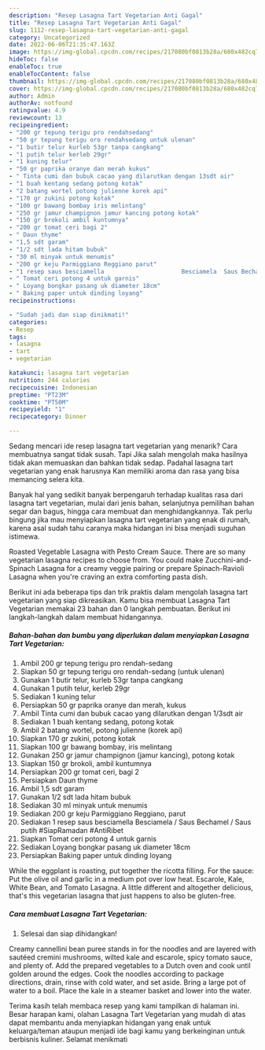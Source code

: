 ```yaml
---
description: "Resep Lasagna Tart Vegetarian Anti Gagal"
title: "Resep Lasagna Tart Vegetarian Anti Gagal"
slug: 1112-resep-lasagna-tart-vegetarian-anti-gagal
category: Uncategorized
date: 2022-06-06T21:35:47.163Z
image: https://img-global.cpcdn.com/recipes/217080bf0813b28a/680x482cq70/lasagna-tart-vegetarian-foto-resep-utama.jpg
hideToc: false
enableToc: true
enableTocContent: false
thumbnail: https://img-global.cpcdn.com/recipes/217080bf0813b28a/680x482cq70/lasagna-tart-vegetarian-foto-resep-utama.jpg
cover: https://img-global.cpcdn.com/recipes/217080bf0813b28a/680x482cq70/lasagna-tart-vegetarian-foto-resep-utama.jpg
author: Admin
authorAv: notfound
ratingvalue: 4.9
reviewcount: 13
recipeingredient:
- "200 gr tepung terigu pro rendahsedang"
- "50 gr tepung terigu oro rendahsedang untuk ulenan"
- "1 butir telur kurleb 53gr tanpa cangkang"
- "1 putih telur kerleb 29gr"
- "1 kuning telur"
- "50 gr paprika oranye dan merah kukus"
- " Tinta cumi dan bubuk cacao yang dilarutkan dengan 13sdt air"
- "1 buah kentang sedang potong kotak"
- "2 batang wortel potong julienne korek api"
- "170 gr zukini potong kotak"
- "100 gr bawang bombay iris melintang"
- "250 gr jamur champignon jamur kancing potong kotak"
- "150 gr brokoli ambil kuntumnya"
- "200 gr tomat ceri bagi 2"
- " Daun thyme"
- "1,5 sdt garam"
- "1/2 sdt lada hitam bubuk"
- "30 ml minyak untuk menumis"
- "200 gr keju Parmiggiano Reggiano parut"
- "1 resep saus besciamella                      Besciamela  Saus Bechamel  Saus putih SiapRamadan AntiRibet"
- " Tomat ceri potong 4 untuk garnis"
- " Loyang bongkar pasang uk diameter 18cm"
- " Baking paper untuk dinding loyang"
recipeinstructions:

- "Sudah jadi dan siap dinikmati!"
categories:
- Resep
tags:
- lasagna
- tart
- vegetarian

katakunci: lasagna tart vegetarian 
nutrition: 244 calories
recipecuisine: Indonesian
preptime: "PT23M"
cooktime: "PT50M"
recipeyield: "1"
recipecategory: Dinner

---
```



Sedang mencari ide resep lasagna tart vegetarian yang menarik? Cara membuatnya sangat tidak susah. Tapi Jika salah mengolah maka hasilnya tidak akan memuaskan dan bahkan tidak sedap. Padahal lasagna tart vegetarian yang enak harusnya Kan memiliki aroma dan rasa yang bisa memancing selera kita.


Banyak hal yang sedikit banyak berpengaruh terhadap kualitas rasa dari lasagna tart vegetarian, mulai dari jenis bahan, selanjutnya pemilihan bahan segar dan bagus, hingga cara membuat dan menghidangkannya. Tak perlu bingung jika mau menyiapkan lasagna tart vegetarian yang enak di rumah, karena asal sudah tahu caranya maka hidangan ini bisa menjadi suguhan istimewa.

Roasted Vegetable Lasagna with Pesto Cream Sauce. There are so many vegetarian lasagna recipes to choose from. You could make Zucchini-and-Spinach Lasagna for a creamy veggie pairing or prepare Spinach-Ravioli Lasagna when you&#39;re craving an extra comforting pasta dish.


Berikut ini ada beberapa tips dan trik praktis dalam mengolah lasagna tart vegetarian yang siap dikreasikan. Kamu bisa membuat Lasagna Tart Vegetarian memakai 23 bahan dan 0 langkah pembuatan. Berikut ini langkah-langkah dalam membuat hidangannya.

<!--inarticleads1-->

##### Bahan-bahan dan bumbu yang diperlukan dalam menyiapkan Lasagna Tart Vegetarian:

1. Ambil 200 gr tepung terigu pro rendah-sedang
1. Siapkan 50 gr tepung terigu oro rendah-sedang (untuk ulenan)
1. Gunakan 1 butir telur, kurleb 53gr tanpa cangkang
1. Gunakan 1 putih telur, kerleb 29gr
1. Sediakan 1 kuning telur
1. Persiapkan 50 gr paprika oranye dan merah, kukus
1. Ambil  Tinta cumi dan bubuk cacao yang dilarutkan dengan 1/3sdt air
1. Sediakan 1 buah kentang sedang, potong kotak
1. Ambil 2 batang wortel, potong julienne (korek api)
1. Siapkan 170 gr zukini, potong kotak
1. Siapkan 100 gr bawang bombay, iris melintang
1. Gunakan 250 gr jamur champignon (jamur kancing), potong kotak
1. Siapkan 150 gr brokoli, ambil kuntumnya
1. Persiapkan 200 gr tomat ceri, bagi 2
1. Persiapkan  Daun thyme
1. Ambil 1,5 sdt garam
1. Gunakan 1/2 sdt lada hitam bubuk
1. Sediakan 30 ml minyak untuk menumis
1. Sediakan 200 gr keju Parmiggiano Reggiano, parut
1. Sediakan 1 resep saus besciamella                      Besciamela / Saus Bechamel / Saus putih #SiapRamadan #AntiRibet
1. Siapkan  Tomat ceri potong 4 untuk garnis
1. Sediakan  Loyang bongkar pasang uk diameter 18cm
1. Persiapkan  Baking paper untuk dinding loyang


While the eggplant is roasting, put together the ricotta filling. For the sauce: Put the olive oil and garlic in a medium pot over low heat. Escarole, Kale, White Bean, and Tomato Lasagna. A little different and altogether delicious, that&#39;s this vegetarian lasagna that just happens to also be gluten-free. 

<!--inarticleads2-->

##### Cara membuat Lasagna Tart Vegetarian:


1. Selesai dan siap dihidangkan!

Creamy cannellini bean puree stands in for the noodles and are layered with sautéed cremini mushrooms, wilted kale and escarole, spicy tomato sauce, and plenty of. Add the prepared vegetables to a Dutch oven and cook until golden around the edges. Cook the noodles according to package directions, drain, rinse with cold water, and set aside. Bring a large pot of water to a boil. Place the kale in a steamer basket and lower into the water. 

Terima kasih telah membaca resep yang kami tampilkan di halaman ini. Besar harapan kami, olahan Lasagna Tart Vegetarian yang mudah di atas dapat membantu anda menyiapkan hidangan yang enak untuk keluarga/teman ataupun menjadi ide bagi kamu yang berkeinginan untuk berbisnis kuliner. Selamat menikmati
